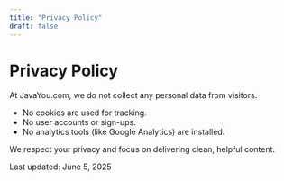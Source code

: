 ```yaml
---
title: "Privacy Policy"
draft: false
---
```


# Privacy Policy

At JavaYou.com, we do not collect any personal data from visitors.

- No cookies are used for tracking.
- No user accounts or sign-ups.
- No analytics tools (like Google Analytics) are installed.

We respect your privacy and focus on delivering clean, helpful content.

Last updated: June 5, 2025
